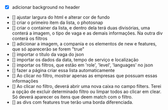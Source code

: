 - [X] adicionar background no header
- [] ajustar largura do html e alterar cor de fundo
- [] criar o primeiro item da lista, o photosnap
- [] criar o container da lista, e dentro dela terá duas divisórias, uma conterá a imagem, o tipo de vaga e as demais informações. Na outra div conterá os filtros
- [] adicionar a imagem, a compania e os elementos de new e features, que só aparecerão se forem "true"
- [] importar o título da vaga do json
- [] importar os dados da data, tempo de serviço e localização
- [] importar os filtros, que estão em 'role', 'level', 'languages' no json
- [] fazer a página criar essa lista automaticamente 
- [] Ao clicar no filtro, mostrar apenas as empresas que possuam essas informações
- [] Ao clicar no filtro, deverá abrir uma nova caixa no campo filters. Terei a opção de excluir determinado filtro ou limpar todos ao clicar em clear. Só deverá aparecer os ítens que deem match com o filtro.
- [] as divs com features true terão uma borda diferenciada. 
